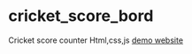 # cricket_score_bord
   Cricket score counter 
   Html,css,js 
<a href="https://srinivasan000.github.io/cricket_score_bord" target="">demo website</a>
